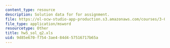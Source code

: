 ```yaml
---
content_type: resource
description: Solution data for for assignment.
file: https://ol-ocw-studio-app-production.s3.amazonaws.com/courses/3-052-nanomechanics-of-materials-and-biomaterials-spring-2007/9d85e670f7543ae484d457516717b65a_hw5_sol_q2.xls
file_type: application/msword
resourcetype: Other
title: hw5_sol_q2.xls
uid: 9d85e670-f754-3ae4-84d4-57516717b65a
---
```

